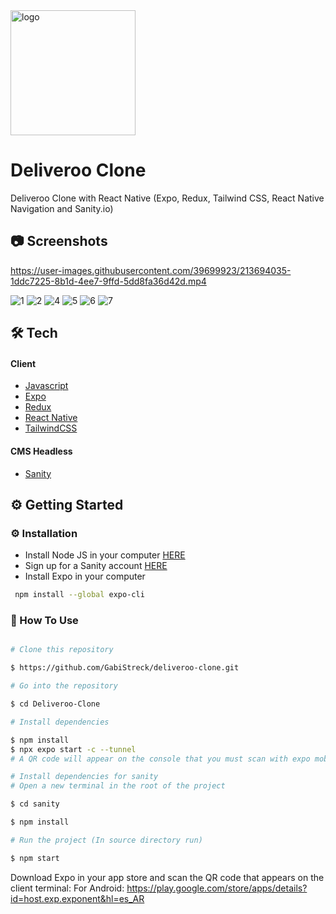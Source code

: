 <div>
<img src="https://user-images.githubusercontent.com/99184393/196014260-dfc68631-1abb-4635-ac6d-787ad0805dcd.png" alt="logo" width="200" height="auto" />

# Deliveroo Clone

<p>

Deliveroo Clone with React Native (Expo, Redux, Tailwind CSS, React Native Navigation and Sanity.io)

</p>

## :camera: Screenshots

<!-- Screenshots -->
<div>

https://user-images.githubusercontent.com/39699923/213694035-1ddc7225-8b1d-4ee7-9ffd-5dd8fa36d42d.mp4


![1](https://user-images.githubusercontent.com/39699923/213691704-e5d8a6be-5b79-4d66-973e-0cd6a27608da.jpg)
![2](https://user-images.githubusercontent.com/39699923/213691714-758d11d3-23ab-4f60-9c1b-f9b2a6c2ad34.jpg)
![4](https://user-images.githubusercontent.com/39699923/213691763-413d4d2e-5f45-4c5c-9043-58a0b7b3078c.jpg)
![5](https://user-images.githubusercontent.com/39699923/213691842-2deeb113-0579-4643-af0b-c4faa954258f.jpg)
![6](https://user-images.githubusercontent.com/39699923/213691848-c65a6a39-2f35-4349-aed6-44f8469e7e5f.jpg)
![7](https://user-images.githubusercontent.com/39699923/213691853-efd53005-f5dc-436e-9b7f-39078d46e229.jpg)
</div>


## 🛠️ Tech

<h4>Client</h4>
<ul>
  <li><a href="https://#/">Javascript</a></li>

  <li><a href="https://docs.expo.dev/workflow/expo-cli">Expo</a></li>

  <li><a href="https://redux-toolkit.js.org/">Redux</a></li>

  <li><a href="https://reactnative.dev">React Native</a></li>

  <li><a href="https://tailwindcss.com/">TailwindCSS</a></li>
</ul>


<h4>CMS Headless</h4>
<ul>
  <li><a href="https://www.sanity.io">Sanity</a></li>
</ul>


##  ⚙️ Getting Started

###  :gear: Installation

- Install Node JS in your computer <a href='https://nodejs.org/en/'>HERE</a>
- Sign up for a Sanity account <a href='https://www.sanity.io'>HERE</a>
- Install Expo in your computer
```bash
 npm install --global expo-cli
 ```


### 📖 How To Use
<!-- How To Use-->
```bash

# Clone this repository

$ https://github.com/GabiStreck/deliveroo-clone.git

# Go into the repository

$ cd Deliveroo-Clone

# Install dependencies

$ npm install
$ npx expo start -c --tunnel
# A QR code will appear on the console that you must scan with expo mobile

# Install dependencies for sanity
# Open a new terminal in the root of the project

$ cd sanity

$ npm install

# Run the project (In source directory run)

$ npm start

```
  
Download Expo in your app store and scan the QR code that appears on the client terminal:
For Android:
https://play.google.com/store/apps/details?id=host.exp.exponent&hl=es_AR
